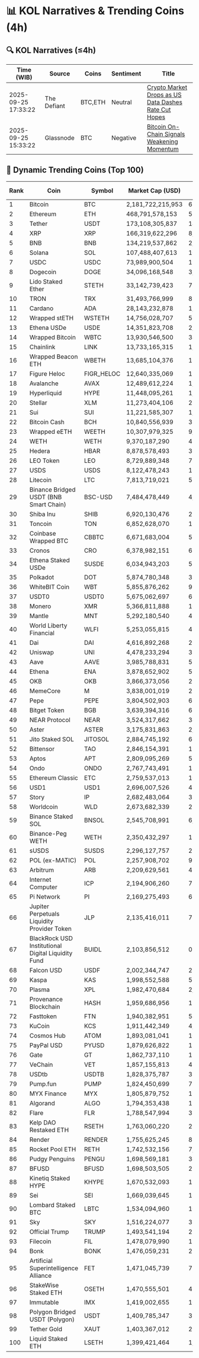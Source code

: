 # 📊 KOL Narratives & Trending Coins (4h)

## 🔍 KOL Narratives (≤4h)

| Time (WIB) | Source | Coins | Sentiment | Title |
|------------|--------|-------|-----------|-------|
| 2025-09-25 17:33:22 | The Defiant | BTC,ETH | Neutral | [Crypto Market Drops as US Data Dashes Rate Cut Hopes](https://thedefiant.io/example1) |
| 2025-09-25 15:33:22 | Glassnode | BTC | Negative | [Bitcoin On-Chain Signals Weakening Momentum](https://glassnode.com/example2) |

## 🚀 Dynamic Trending Coins (Top 100)

| Rank | Coin | Symbol | Market Cap (USD) | 24h Volume (USD) |
|------|------|--------|------------------|------------------|
| 1 | Bitcoin | BTC | 2,181,722,215,953 | 67,678,466,782 |
| 2 | Ethereum | ETH | 468,791,578,153 | 57,025,867,628 |
| 3 | Tether | USDT | 173,108,305,837 | 148,382,676,069 |
| 4 | XRP | XRP | 166,319,622,296 | 8,645,325,288 |
| 5 | BNB | BNB | 134,219,537,862 | 2,850,446,522 |
| 6 | Solana | SOL | 107,488,407,613 | 10,761,363,036 |
| 7 | USDC | USDC | 73,989,900,504 | 19,761,683,009 |
| 8 | Dogecoin | DOGE | 34,096,168,548 | 3,929,690,801 |
| 9 | Lido Staked Ether | STETH | 33,142,739,423 | 79,875,828 |
| 10 | TRON | TRX | 31,493,766,999 | 836,165,106 |
| 11 | Cardano | ADA | 28,143,232,878 | 1,968,884,594 |
| 12 | Wrapped stETH | WSTETH | 14,756,028,707 | 59,989,867 |
| 13 | Ethena USDe | USDE | 14,351,823,708 | 2,560,440,212 |
| 14 | Wrapped Bitcoin | WBTC | 13,930,546,500 | 346,092,780 |
| 15 | Chainlink | LINK | 13,733,165,315 | 1,060,848,349 |
| 16 | Wrapped Beacon ETH | WBETH | 13,685,104,376 | 18,463,397 |
| 17 | Figure Heloc | FIGR_HELOC | 12,640,335,069 | 156,024,379 |
| 18 | Avalanche | AVAX | 12,489,612,224 | 1,688,315,845 |
| 19 | Hyperliquid | HYPE | 11,448,095,261 | 1,103,490,277 |
| 20 | Stellar | XLM | 11,273,404,106 | 289,909,444 |
| 21 | Sui | SUI | 11,221,585,307 | 1,827,884,703 |
| 22 | Bitcoin Cash | BCH | 10,840,556,939 | 378,140,817 |
| 23 | Wrapped eETH | WEETH | 10,307,979,325 | 9,665,623 |
| 24 | WETH | WETH | 9,370,187,290 | 458,808,566 |
| 25 | Hedera | HBAR | 8,878,578,493 | 306,549,267 |
| 26 | LEO Token | LEO | 8,729,889,348 | 784,335 |
| 27 | USDS | USDS | 8,122,478,243 | 16,683,583 |
| 28 | Litecoin | LTC | 7,813,719,021 | 570,167,972 |
| 29 | Binance Bridged USDT (BNB Smart Chain) | BSC-USD | 7,484,478,449 | 4,694,484,401 |
| 30 | Shiba Inu | SHIB | 6,920,130,476 | 233,100,641 |
| 31 | Toncoin | TON | 6,852,628,070 | 160,475,806 |
| 32 | Coinbase Wrapped BTC | CBBTC | 6,671,683,004 | 533,609,003 |
| 33 | Cronos | CRO | 6,378,982,151 | 62,840,555 |
| 34 | Ethena Staked USDe | SUSDE | 6,034,943,203 | 530,120,715 |
| 35 | Polkadot | DOT | 5,874,780,348 | 353,218,939 |
| 36 | WhiteBIT Coin | WBT | 5,855,876,262 | 99,050,631 |
| 37 | USDT0 | USDT0 | 5,675,062,697 | 671,701,620 |
| 38 | Monero | XMR | 5,366,811,888 | 100,396,585 |
| 39 | Mantle | MNT | 5,292,180,540 | 474,179,318 |
| 40 | World Liberty Financial | WLFI | 5,253,055,815 | 499,099,335 |
| 41 | Dai | DAI | 4,616,892,268 | 208,793,873 |
| 42 | Uniswap | UNI | 4,478,233,294 | 358,165,639 |
| 43 | Aave | AAVE | 3,985,788,831 | 534,289,932 |
| 44 | Ethena | ENA | 3,878,652,902 | 509,654,499 |
| 45 | OKB | OKB | 3,866,373,056 | 200,351,952 |
| 46 | MemeCore | M | 3,838,001,019 | 28,455,322 |
| 47 | Pepe | PEPE | 3,804,502,903 | 664,340,422 |
| 48 | Bitget Token | BGB | 3,639,394,316 | 621,909,089 |
| 49 | NEAR Protocol | NEAR | 3,524,317,662 | 341,243,890 |
| 50 | Aster | ASTER | 3,175,831,863 | 2,581,691,893 |
| 51 | Jito Staked SOL | JITOSOL | 2,884,745,192 | 66,175,665 |
| 52 | Bittensor | TAO | 2,846,154,391 | 121,026,366 |
| 53 | Aptos | APT | 2,809,095,269 | 590,621,060 |
| 54 | Ondo | ONDO | 2,767,743,491 | 184,761,726 |
| 55 | Ethereum Classic | ETC | 2,759,537,013 | 102,241,485 |
| 56 | USD1 | USD1 | 2,696,007,526 | 433,414,366 |
| 57 | Story | IP | 2,682,483,064 | 314,448,322 |
| 58 | Worldcoin | WLD | 2,673,682,339 | 282,163,668 |
| 59 | Binance Staked SOL | BNSOL | 2,545,708,991 | 6,366,749 |
| 60 | Binance-Peg WETH | WETH | 2,350,432,297 | 124,807,697 |
| 61 | sUSDS | SUSDS | 2,296,127,757 | 22,658,068 |
| 62 | POL (ex-MATIC) | POL | 2,257,908,702 | 98,308,643 |
| 63 | Arbitrum | ARB | 2,209,629,561 | 493,001,450 |
| 64 | Internet Computer | ICP | 2,194,906,260 | 73,828,647 |
| 65 | Pi Network | PI | 2,169,275,493 | 67,763,847 |
| 66 | Jupiter Perpetuals Liquidity Provider Token | JLP | 2,135,416,011 | 76,568,843 |
| 67 | BlackRock USD Institutional Digital Liquidity Fund | BUIDL | 2,103,856,512 | 0.0 |
| 68 | Falcon USD | USDF | 2,002,344,747 | 232,768,117 |
| 69 | Kaspa | KAS | 1,998,552,588 | 59,106,372 |
| 70 | Plasma | XPL | 1,982,470,684 | 2,407,725,649 |
| 71 | Provenance Blockchain | HASH | 1,959,686,956 | 116,101 |
| 72 | Fasttoken | FTN | 1,940,382,951 | 54,780,095 |
| 73 | KuCoin | KCS | 1,911,442,349 | 4,443,060 |
| 74 | Cosmos Hub | ATOM | 1,893,081,041 | 106,351,606 |
| 75 | PayPal USD | PYUSD | 1,879,626,822 | 174,505,123 |
| 76 | Gate | GT | 1,862,737,110 | 19,629,550 |
| 77 | VeChain | VET | 1,857,155,813 | 41,201,953 |
| 78 | USDtb | USDTB | 1,828,375,787 | 32,212,740 |
| 79 | Pump.fun | PUMP | 1,824,450,699 | 710,875,718 |
| 80 | MYX Finance | MYX | 1,805,879,752 | 165,070,214 |
| 81 | Algorand | ALGO | 1,794,353,438 | 115,518,325 |
| 82 | Flare | FLR | 1,788,547,994 | 32,587,951 |
| 83 | Kelp DAO Restaked ETH | RSETH | 1,763,060,220 | 21,077,738 |
| 84 | Render | RENDER | 1,755,625,245 | 82,371,374 |
| 85 | Rocket Pool ETH | RETH | 1,742,532,156 | 7,745,221 |
| 86 | Pudgy Penguins | PENGU | 1,698,569,181 | 343,704,113 |
| 87 | BFUSD | BFUSD | 1,698,503,505 | 21,617,775 |
| 88 | Kinetiq Staked HYPE | KHYPE | 1,670,532,093 | 117,338,262 |
| 89 | Sei | SEI | 1,669,039,645 | 160,082,234 |
| 90 | Lombard Staked BTC | LBTC | 1,534,094,960 | 10,363,845 |
| 91 | Sky | SKY | 1,516,224,077 | 32,455,077 |
| 92 | Official Trump | TRUMP | 1,493,541,194 | 296,519,661 |
| 93 | Filecoin | FIL | 1,478,079,990 | 192,677,945 |
| 94 | Bonk | BONK | 1,476,059,231 | 298,027,826 |
| 95 | Artificial Superintelligence Alliance | FET | 1,471,045,739 | 72,681,648 |
| 96 | StakeWise Staked ETH | OSETH | 1,470,555,501 | 43,033,165 |
| 97 | Immutable | IMX | 1,419,002,655 | 101,248,310 |
| 98 | Polygon Bridged USDT (Polygon) | USDT | 1,409,785,347 | 35,486,209 |
| 99 | Tether Gold | XAUT | 1,403,367,012 | 208,688,464 |
| 100 | Liquid Staked ETH | LSETH | 1,399,421,464 | 1,160,603 |